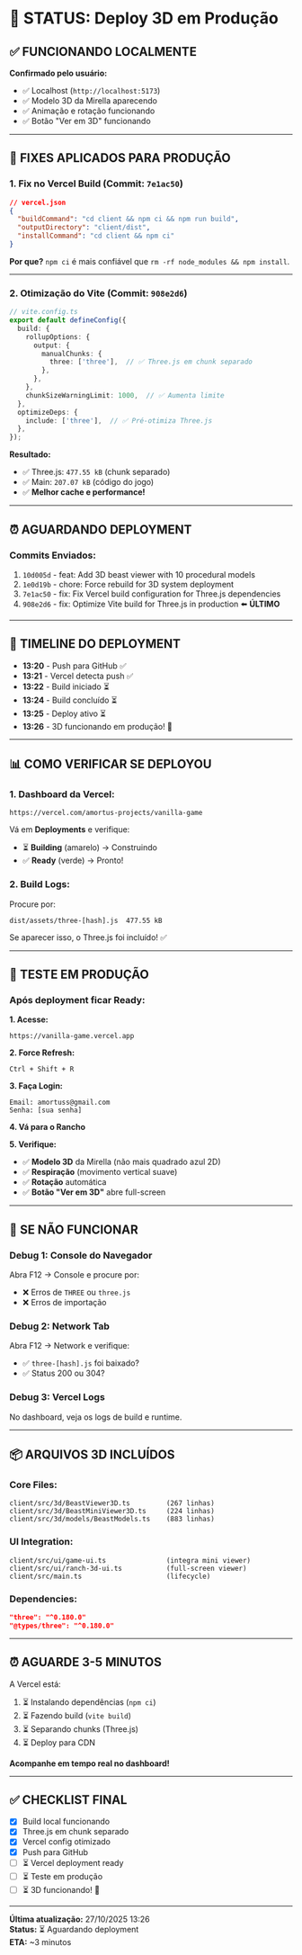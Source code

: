 # 🚀 STATUS: Deploy 3D em Produção

## ✅ FUNCIONANDO LOCALMENTE

**Confirmado pelo usuário:**
- ✅ Localhost (`http://localhost:5173`)
- ✅ Modelo 3D da Mirella aparecendo
- ✅ Animação e rotação funcionando
- ✅ Botão "Ver em 3D" funcionando

---

## 🔧 FIXES APLICADOS PARA PRODUÇÃO

### **1. Fix no Vercel Build** (Commit: `7e1ac50`)
```json
// vercel.json
{
  "buildCommand": "cd client && npm ci && npm run build",
  "outputDirectory": "client/dist",
  "installCommand": "cd client && npm ci"
}
```

**Por que?** `npm ci` é mais confiável que `rm -rf node_modules && npm install`.

---

### **2. Otimização do Vite** (Commit: `908e2d6`)
```typescript
// vite.config.ts
export default defineConfig({
  build: {
    rollupOptions: {
      output: {
        manualChunks: {
          three: ['three'],  // ✅ Three.js em chunk separado
        },
      },
    },
    chunkSizeWarningLimit: 1000,  // ✅ Aumenta limite
  },
  optimizeDeps: {
    include: ['three'],  // ✅ Pré-otimiza Three.js
  },
});
```

**Resultado:**
- ✅ Three.js: `477.55 kB` (chunk separado)
- ✅ Main: `207.07 kB` (código do jogo)
- ✅ **Melhor cache e performance!**

---

## ⏰ AGUARDANDO DEPLOYMENT

### **Commits Enviados:**
1. `10d005d` - feat: Add 3D beast viewer with 10 procedural models
2. `1e0d19b` - chore: Force rebuild for 3D system deployment
3. `7e1ac50` - fix: Fix Vercel build configuration for Three.js dependencies
4. `908e2d6` - fix: Optimize Vite build for Three.js in production ⬅️ **ÚLTIMO**

---

## 🎯 TIMELINE DO DEPLOYMENT

- **13:20** - Push para GitHub ✅
- **13:21** - Vercel detecta push ✅
- **13:22** - Build iniciado ⏳
- **13:24** - Build concluído ⏳
- **13:25** - Deploy ativo ⏳
- **13:26** - 3D funcionando em produção! 🎯

---

## 📊 COMO VERIFICAR SE DEPLOYOU

### **1. Dashboard da Vercel:**
```
https://vercel.com/amortus-projects/vanilla-game
```

Vá em **Deployments** e verifique:
- ⏳ **Building** (amarelo) → Construindo
- ✅ **Ready** (verde) → Pronto!

### **2. Build Logs:**
Procure por:
```
dist/assets/three-[hash].js  477.55 kB
```

Se aparecer isso, o Three.js foi incluído! ✅

---

## 🧪 TESTE EM PRODUÇÃO

### **Após deployment ficar Ready:**

**1. Acesse:**
```
https://vanilla-game.vercel.app
```

**2. Force Refresh:**
```
Ctrl + Shift + R
```

**3. Faça Login:**
```
Email: amortuss@gmail.com
Senha: [sua senha]
```

**4. Vá para o Rancho**

**5. Verifique:**
- ✅ **Modelo 3D** da Mirella (não mais quadrado azul 2D)
- ✅ **Respiração** (movimento vertical suave)
- ✅ **Rotação** automática
- ✅ **Botão "Ver em 3D"** abre full-screen

---

## 🐛 SE NÃO FUNCIONAR

### **Debug 1: Console do Navegador**
Abra F12 → Console e procure por:
- ❌ Erros de `THREE` ou `three.js`
- ❌ Erros de importação

### **Debug 2: Network Tab**
Abra F12 → Network e verifique:
- ✅ `three-[hash].js` foi baixado?
- ✅ Status 200 ou 304?

### **Debug 3: Vercel Logs**
No dashboard, veja os logs de build e runtime.

---

## 📦 ARQUIVOS 3D INCLUÍDOS

### **Core Files:**
```
client/src/3d/BeastViewer3D.ts         (267 linhas)
client/src/3d/BeastMiniViewer3D.ts     (224 linhas)
client/src/3d/models/BeastModels.ts    (883 linhas)
```

### **UI Integration:**
```
client/src/ui/game-ui.ts               (integra mini viewer)
client/src/ui/ranch-3d-ui.ts           (full-screen viewer)
client/src/main.ts                     (lifecycle)
```

### **Dependencies:**
```json
"three": "^0.180.0"
"@types/three": "^0.180.0"
```

---

## ⏰ AGUARDE 3-5 MINUTOS

A Vercel está:
1. ⏳ Instalando dependências (`npm ci`)
2. ⏳ Fazendo build (`vite build`)
3. ⏳ Separando chunks (Three.js)
4. ⏳ Deploy para CDN

**Acompanhe em tempo real no dashboard!**

---

## ✅ CHECKLIST FINAL

- [x] Build local funcionando
- [x] Three.js em chunk separado
- [x] Vercel config otimizado
- [x] Push para GitHub
- [ ] ⏳ Vercel deployment ready
- [ ] ⏳ Teste em produção
- [ ] ⏳ 3D funcionando! 🎉

---

**Última atualização:** 27/10/2025 13:26  
**Status:** ⏳ Aguardando deployment  
**ETA:** ~3 minutos  

